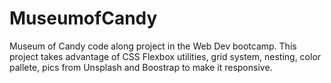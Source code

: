 # MuseumofCandy
Museum of Candy code along project in the Web Dev bootcamp. This project takes advantage of CSS Flexbox utilities, grid system, nesting, color pallete, pics from Unsplash and Boostrap to make it responsive.
